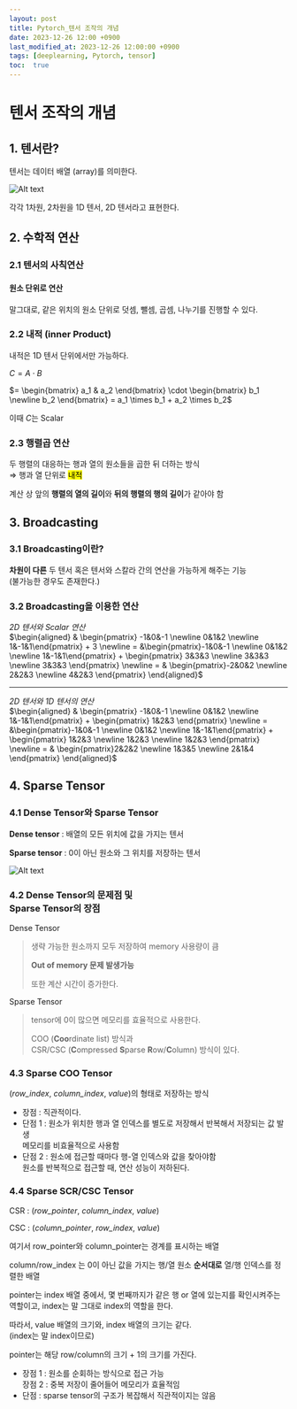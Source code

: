 ```yaml
---
layout: post
title: Pytorch_텐서 조작의 개념
date: 2023-12-26 12:00 +0900
last_modified_at: 2023-12-26 12:00:00 +0900
tags: [deeplearning, Pytorch, tensor]
toc:  true
---
```


# 텐서 조작의 개념

## 1. 텐서란?

텐서는 데이터 배열 (array)를 의미한다.

![Alt text](\..\img\DL4-10.png)

각각 1차원, 2차원을 1D 텐서, 2D 텐서라고 표현한다.

## 2. 수학적 연산

### 2.1 텐서의 사칙연산

#### 원소 단위로 연산

말그대로, 같은 위치의 원소 단위로 덧셈, 뺄셈, 곱셈, 나누기를 진행할 수 있다.

### 2.2 내적 (inner Product)

내적은 1D 텐서 단위에서만 가능하다.

$C = A \cdot B$ 

$= \begin{bmatrix} a_1 & a_2 \end{bmatrix} \cdot \begin{bmatrix} b_1 \newline b_2 \end{bmatrix} = a_1 \times b_1 + a_2 \times b_2$

이때 $C$는 Scalar

### 2.3 행렬곱 연산

두 행렬의 대응하는 행과 열의 원소들을 곱한 뒤 더하는 방식<br>
$\Rightarrow$ 행과 열 단위로 <mark>내적</mark>

계산 상 앞의 **행렬의 열의 길이**와 **뒤의 행렬의 행의 길이**가 같아야 함

## 3. Broadcasting

### 3.1 Broadcasting이란?

**차원이 다른** 두 텐서 혹은 텐서와 스칼라 간의 연산을 가능하게 해주는 기능<br>(불가능한 경우도 존재한다.)

### 3.2 Broadcasting을 이용한 연산

*2D 텐서와 Scalar 연산*<br>
$\begin{aligned} & \begin{pmatrix} -1&0&-1 \newline 0&1&2 \newline 1&-1&1\end{pmatrix} + 3 \newline = &\begin{pmatrix}-1&0&-1 \newline 0&1&2 \newline 1&-1&1\end{pmatrix} + \begin{pmatrix} 3&3&3 \newline 3&3&3 \newline 3&3&3 \end{pmatrix} \newline = & \begin{pmatrix}-2&0&2 \newline 2&2&3 \newline 4&2&3 \end{pmatrix} \end{aligned}$

---

*2D 텐서와 1D 텐서의 연산*<br>
$\begin{aligned} & \begin{pmatrix} -1&0&-1 \newline 0&1&2 \newline 1&-1&1\end{pmatrix} + \begin{pmatrix} 1&2&3 \end{pmatrix} \newline = &\begin{pmatrix}-1&0&-1 \newline 0&1&2 \newline 1&-1&1\end{pmatrix} + \begin{pmatrix} 1&2&3 \newline 1&2&3 \newline 1&2&3 \end{pmatrix} \newline = & \begin{pmatrix}2&2&2 \newline 1&3&5 \newline 2&1&4 \end{pmatrix} \end{aligned}$


## 4. Sparse Tensor



### 4.1 Dense Tensor와 Sparse Tensor

**Dense tensor** : 배열의 모든 위치에 값을 가지는 텐서

**Sparse tensor** : 0이 아닌 원소와 그 위치를 저장하는 텐서

![Alt text](\..\img\DL4-11.png)

### 4.2 Dense Tensor의 문제점 및<br>Sparse Tensor의 장점

Dense Tensor<br>
>생략 가능한 원소까지 모두 저장하여 memory 사용량이 큼
>
> **Out of memory 문제 발생가능**
>
> 또한 계산 시간이 증가한다.

Sparse Tensor<br>
>tensor에 0이 많으면 메모리를 효율적으로 사용한다.
>
>COO (**Coo**rdinate list) 방식과<br> CSR/CSC (**C**ompressed **S**parse **R**ow/**C**olumn) 방식이 있다.

### 4.3 Sparse COO Tensor

(*row_index*, *column_index*, *value*)의 형태로 저장하는 방식

- 장점 : 직관적이다.
- 단점 1 : 원소가 위치한 행과 열 인덱스를 별도로 저장해서 반복해서 저장되는 값 발생<br>메모리를 비효율적으로 사용함
- 단점 2 : 원소에 접근할 때마다 행-열 인덱스와 값을 찾아야함<br>원소를 반복적으로 접근할 때, 연산 성능이 저하된다.

### 4.4 Sparse SCR/CSC Tensor

CSR : (*row_pointer*, *column_index*, *value*)

CSC : (*column_pointer*, *row_index*, *value*)

여기서 row_pointer와 column_pointer는 경계를 표시하는 배열

column/row_index 는 0이 아닌 값을 가지는 행/열 원소 **순서대로** 열/행 인덱스를 정렬한 배열

pointer는 index 배열 중에서, 몇 번째까지가 같은 행 or 열에 있는지를 확인시켜주는 역할이고, index는 말 그대로 index의 역할을 한다.

따라서, value 배열의 크기와, index 배열의 크기는 같다.<br>(index는 말 index이므로)

pointer는 해당 row/column의 크기 + 1의 크기를 가진다.

- 장점 1 : 원소를 순회하는 방식으로 접근 가능<br>장점 2 : 중복 저장이 줄어들어 메모리가 효율적임
- 단점 : sparse tensor의 구조가 복잡해서 직관적이지는 않음